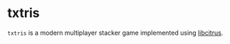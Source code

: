 # txtris
`txtris` is a modern multiplayer stacker game implemented using
[libcitrus](https://github.com/RZ781/libcitrus).
